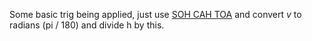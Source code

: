 Some basic trig being applied, just use [SOH CAH TOA](https://www.youtube.com/watch?v=UHVMBDQXEAg) and convert *v* to radians (pi / 180) and divide h by this.
